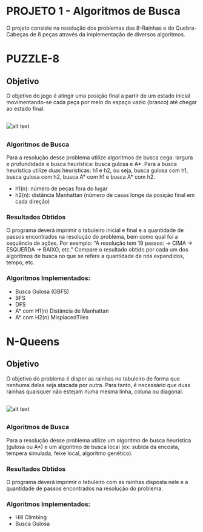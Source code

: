 # PROJETO 1 - Algoritmos de Busca 

O projeto consiste na resolução dos problemas das 8-Rainhas e do Quebra-Cabeças de 8 peças através da implementação de diversos algoritmos.

# PUZZLE-8
  
## Objetivo
O objetivo do jogo é atingir uma posição final a partir de um estado inicial
movimentando-se cada peça por meio do espaço vazio (branco) até chegar ao estado final.
## 
![alt text](https://ibb.co/sgJCQ24)
##

### Algoritmos de Busca
 Para a resolução desse problema utilize algoritmos de busca cega:
largura e profundidade e busca heurística: busca gulosa e A*.
Para a busca heurística utilize duas heurísticas: h1 e h2, ou seja, busca gulosa com h1, busca
gulosa com h2, busca A* com h1 e busca A* com h2.
* h1(n): número de peças fora do lugar
* h2(n): distância Manhattan (número de casas longe da posição final em cada direção)

### Resultados Obtidos
O programa deverá imprimir o tabuleiro inicial e final e a quantidade de
passos encontrados na resolução do problema, bem como qual foi a sequência de ações. Por exemplo:
“A resolução tem 19 passos: -> CIMA -> ESQUERDA -> BAIXO, etc.”
Compare o resultado obtido por cada um dos algoritmos de busca no que se refere a quantidade
de nós expandidos, tempo, etc.


### Algoritmos Implementados:
- Busca Gulosa (GBFS)
- BFS
- DFS
- A* com H1(n) Distância de Manhattan
- A* com H2(n) MisplacedTiles

##

# N-Queens
  
## Objetivo
O objetivo do problema é dispor as rainhas no tabuleiro de forma que nenhuma delas
seja atacada por outra. Para tanto, é necessário que duas rainhas quaisquer não estejam numa mesma
linha, coluna ou diagonal. 
## 
![alt text](https://solarianprogrammer.com/images/2017/11/20/queens_attack_patterns.png)
##

### Algoritmos de Busca</b>
Para a resolução desse problema utilize um algoritmo de busca
heurística (gulosa ou A*) e um algoritmo de busca local (ex: subida da encosta, tempera simulada,
feixe local, algoritmo genético).

### Resultados Obtidos
O programa deverá imprimir o tabuleiro com as rainhas disposta nele e
a quantidade de passos encontrados na resolução do problema.


### Algoritmos Implementados:
- Hill Climbing
- Busca Gulosa


